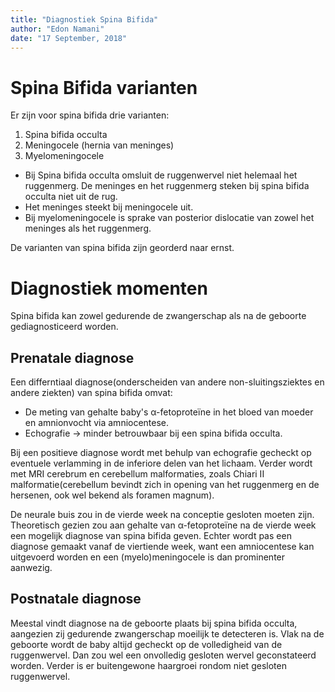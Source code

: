 ```yaml
---
title: "Diagnostiek Spina Bifida"
author: "Edon Namani"
date: "17 September, 2018"
---
```


# Spina Bifida varianten

Er zijn voor spina bifida drie varianten:

1. Spina bifida occulta
2. Meningocele (hernia van meninges)
3. Myelomeningocele

- Bij Spina bifida occulta omsluit de ruggenwervel niet helemaal het ruggenmerg. De meninges en het ruggenmerg steken bij spina bifida occulta niet uit de rug.
- Het meninges steekt bij meningocele uit.
- Bij myelomeningocele is sprake van posterior dislocatie van zowel het meninges als het ruggenmerg.

De varianten van spina bifida zijn georderd naar ernst.

# Diagnostiek momenten

Spina bifida kan zowel gedurende de zwangerschap als na de geboorte gediagnosticeerd worden.

## Prenatale diagnose

Een differntiaal diagnose(onderscheiden van andere non-sluitingsziektes en andere ziekten) van spina bifida omvat:

- De meting van gehalte baby's α-fetoproteïne in het bloed van moeder en amnionvocht via amniocentese.
- Echografie → minder betrouwbaar bij een spina bifida occulta.

Bij een positieve diagnose wordt met behulp van echografie gecheckt op eventuele verlamming in de inferiore delen van het lichaam. Verder wordt met MRI cerebrum en cerebellum malformaties, zoals Chiari II malformatie(cerebellum bevindt zich in opening van het ruggenmerg en de hersenen, ook wel bekend als foramen magnum).

De neurale buis zou in de vierde week na conceptie gesloten moeten zijn. Theoretisch gezien zou aan gehalte van α-fetoproteïne na de vierde week een mogelijk diagnose van spina bifida geven. Echter wordt pas een diagnose gemaakt vanaf de viertiende week, want een amniocentese kan uitgevoerd worden en een (myelo)meningocele is dan prominenter aanwezig.

## Postnatale diagnose

Meestal vindt diagnose na de geboorte plaats bij spina bifida occulta, aangezien zij gedurende zwangerschap moeilijk te detecteren is. Vlak na de geboorte wordt de baby altijd gecheckt op de volledigheid van de ruggenwervel. Dan zou wel een onvolledig gesloten wervel geconstateerd worden. Verder is er buitengewone haargroei rondom niet gesloten ruggenwervel.
